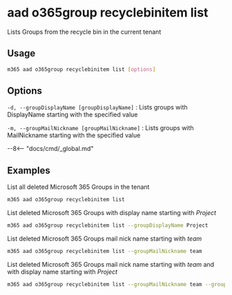 # aad o365group recyclebinitem list

Lists Groups from the recycle bin in the current tenant

## Usage

```sh
m365 aad o365group recyclebinitem list [options]
```

## Options

`-d, --groupDisplayName [groupDisplayName]`
: Lists groups with DisplayName starting with the specified value

`-m, --groupMailNickname [groupMailNickname]`
: Lists groups with MailNickname starting with the specified value

--8<-- "docs/cmd/_global.md"

## Examples

List all deleted Microsoft 365 Groups in the tenant

```sh
m365 aad o365group recyclebinitem list
```

List deleted Microsoft 365 Groups with display name starting with _Project_

```sh
m365 aad o365group recyclebinitem list --groupDisplayName Project
```

List deleted Microsoft 365 Groups mail nick name starting with _team_

```sh
m365 aad o365group recyclebinitem list --groupMailNickname team
```

List deleted Microsoft 365 Groups mail nick name starting with _team_ and with display name starting with _Project_

```sh
m365 aad o365group recyclebinitem list --groupMailNickname team --groupDisplayName Project
```
